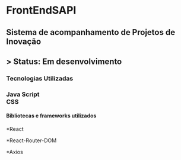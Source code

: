 # FrontEndSAPI
<h2>Sistema de acompanhamento de Projetos de Inovação<h2/>
> Status: Em desenvolvimento

<h3>Tecnologias Utilizadas</h3>

<h3>Java Script <br /> CSS </h3>

<h4>Bibliotecas e frameworks utilizados</h4>
*React

*React-Router-DOM

*Axios


